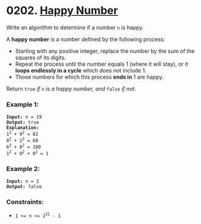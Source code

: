 # 0202. [Happy Number](https://leetcode.com/problems/happy-number/description/?envType=study-plan-v2&envId=top-interview-150)

Write an algorithm to determine if a number `n` is happy.

A **happy number** is a number defined by the following process:

- Starting with any positive integer, replace the number by the sum of the squares of its digits.
- Repeat the process until the number equals 1 (where it will stay), or it **loops endlessly in a cycle** which does not include 1.
- Those numbers for which this process **ends in** 1 are happy.

Return `true` _if_ `n` _is a happy number, and_ `false` _if not._

### **Example 1:**

<pre><code><strong>Input:</strong> n = 19
<strong>Output:</strong> true
<strong>Explanation:</strong>
1<sup>2</sup> + 9<sup>2</sup> = 82
8<sup>2</sup> + 2<sup>2</sup> = 68
6<sup>2</sup> + 8<sup>2</sup> = 100
1<sup>2</sup> + 0<sup>2</sup> + 0<sup>2</sup> = 1
</code></pre>

### **Example 2:**

<pre><code><strong>Input:</strong> n = 2
<strong>Output:</strong> false
</code></pre>

### **Constraints:**

- <code>1 <= n <= 2<sup>31</sup> - 1</code>
